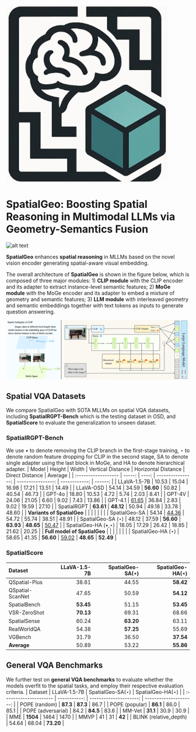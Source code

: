 ![alt text](READMEimages/SpatialGeo.png)
# SpatialGeo: Boosting Spatial Reasoning in Multimodal LLMs via Geometry-Semantics Fusion

![alt text](READMEimages/first.png)

**SpatialGeo** enhances **spatial reasoning** in MLLMs based on the novel vision encoder generating spatial-aware visual embedding.

The overall architecture of **SpatialGeo** is shown in the figure below, which is composed of three major modules: 1) **CLIP module** with the CLIP encoder and its adapter to extract instance-level semantic features; 2) **MoGe module** with the MoGe encoder and its adapter to embed a mixture of geometry and semantic features; 3) **LLM module** with interleaved geometry and semantic embeddings together with text tokens as inputs to generate question answering.

![alt text](READMEimages/structure.png)

## Spatial VQA Datasets
We compare SpatialGeo with SOTA MLLMs on spatial VQA datasets, including **SpatialRGPT-Bench** which is the testing dataset in OSD, and **SpatialScore** to evaluate the generalization to unseen dataset.
### SpatialRGPT-Bench
We use $\bullet$ to denote removing the CLIP branch in the first-stage training, $\star$ to denote random feature dropping for CLIP in the second stage, SA to denote single adapter using the last block in MoGe, and HA to denote hierarchical adapter.
| Model                  | Height | Width | Vertical Distance | Horizontal Distance | Direct Distance | Average |
| :------------------ | -----: | ----: | ----------------: | ----------------: | ------------: | ------: |
| LLaVA-1.5-7B           |  10.53 | 15.04 |             16.98 |               17.21 |           13.51 |   14.49 |
| LLaVA-OSD              |  54.14 | 34.59 |           **56.60** |               50.82 |           40.54 |   46.73 |
| GPT-4o                 |  18.80 | 10.53 |              4.72 |                5.74 |            2.03 |    8.41 |
| GPT-4V                 |  24.06 | 21.05 |              6.60 |                9.02 |            7.43 |   13.86 |
| GPT-4.1                | <u>61.65</u> | 36.84 |              2.83 |                9.02 |           19.59 |   27.10 |
| SpatialRGPT            | **63.61** | **48.12** |             50.94 |               49.18 |           33.78 |   48.60 |
| **Variants of SpatialGeo**     |        |       |                   |                     |                 |         |
| SpatialGeo-SA          |  54.14 | <u>44.36</u> |             54.72 |               55.74 |           38.51 |   48.91 |
| SpatialGeo-SA ($\star$) |  48.12 | 37.59 |           **56.60** |           **63.93** |       **48.65** | <u>50.47</u> |
| SpatialGeo-HA ($\bullet$,$\star$) |  18.05 | 17.29 |             26.42 |               18.85 |           21.62 |   20.25 |
| **Full model of SpatialGeo**           |        |       |                   |                     |                 |         |
| SpatialGeo-HA ($\star$) |  58.65 | 41.35 |           **56.60** |           <u>59.02</u> |       **48.65** | **52.49** |

### SpatialScore
| Dataset             | LLaVA-1.5-7B | SpatialGeo-SA($\star$) | SpatialGeo-HA($\star$) |
| :------------------ | -----------: | ---------------------: | ---------------------: |
| QSpatial-Plus       |        38.61 |                  44.55 |              **58.42** |
| QSpatial-ScanNet    |        47.65 |                  50.59 |              **54.12** |
| SpatialBench        |    **53.45** |                  51.15 |              **53.45** |
| VSR-ZeroShot        |    **70.13** |                  69.31 |                  68.66 |
| SpatialSense        |        60.24 |              **63.20** |                  63.11 |
| RealWorldQA         |        54.38 |              **57.25** |                  55.69 |
| VGBench             |        31.79 |                  36.50 |              **37.54** |
| **Average**         |        50.89 |                  53.22 |              **55.86** |

## General VQA Benchmarks
We further test on **general VQA benchmarks** to evaluate whether the models overfit to the spatial tasks, and employ their respective evaluation criteria.
| Dataset                | LLaVA-1.5-7B | SpatialGeo-SA($\star$) | SpatialGeo-HA($\star$) |
| :--------------------- | -----------: | ---------------------: | ---------------------: |
| POPE (random)          | **87.3**     | **87.3**               | 86.7                   |
| POPE (popular)         | **86.1**     | 86.0                   | 85.1                   |
| POPE (adversarial)     | 84.2         | **84.5**               | 83.6                   |
| MM-Vet                 | **31.1**     | 30.9                   | 30.9                   |
| MME                    | **1504**     | 1464                   | 1470                   |
| MMVP                   | 41           | 31                     | **42**                 |
| BLINK (relative_depth)           | 54.64        | 68.04                  | **73.20**              |
